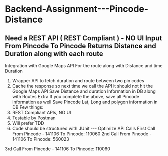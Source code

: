 # Backend-Assignment---Pincode-Distance

Need a REST API ( REST Compliant ) - NO UI
Input
From Pincode
To Pincode
Returns
Distance and Duration along with each route
---------------------------------------------------------------------------------------
Integration with Google Maps API
For the route along with Distance and time Duration
1. Wrapper API to fetch duration and route between two pin codes
2. Cache the response so next time we call the API it should not hit the Google Maps
API
Save Distance and duration Information in DB
along with Routes
Extra
If you complete the above, save all Pincode information as well
Save Pincode Lat, Long and polygon information in DB
Few things:
1. REST Compliant APIs, NO UI
2. Testable by Postman
3. Will prefer TDD
4. Code should be structured with JUnit
--- Optimize API Calls
First Call
From Pincode - 141106
To Pincode: 110060
2nd Call
From Pincode - 141106
To Pincode: 560023

3rd Call
From Pincode - 141106
To Pincode: 110060
